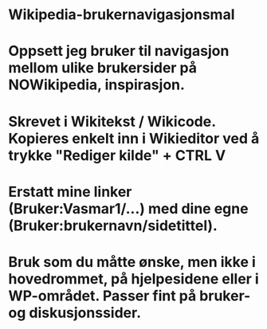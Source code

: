 # Wikipedia-brukernavigasjonsmal
# Oppsett jeg bruker til navigasjon mellom ulike brukersider på NOWikipedia, inspirasjon.
# Skrevet i Wikitekst / Wikicode. Kopieres enkelt inn i Wikieditor ved å trykke "Rediger kilde" + CTRL V
# Erstatt mine linker (Bruker:Vasmar1/...) med dine egne (Bruker:brukernavn/sidetittel).

# Bruk som du måtte ønske, men ikke i hovedrommet, på hjelpesidene eller i WP-området. Passer fint på bruker- og diskusjonssider.
